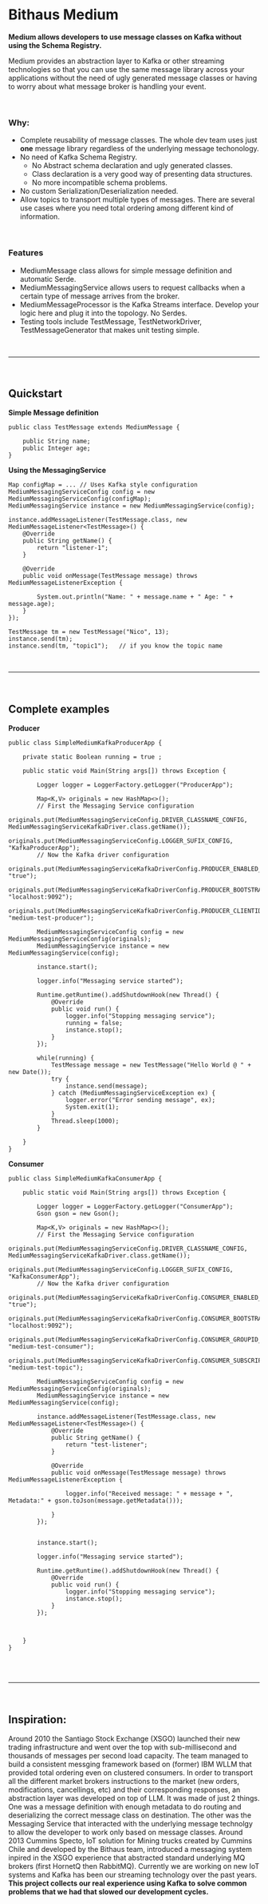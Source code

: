 Bithaus Medium
======================

**Medium allows developers to use message classes on Kafka without using the Schema Registry.**


Medium provides an abstraction layer to Kafka or other streaming technologies so that you can use the same message library across your applications without the need of ugly generated message classes or having to worry about what message broker is handling your event. 

<br>

### Why: 
- Complete reusability of message classes. The whole dev team uses just **one** message library regardless of the underlying message techonology. 
- No need of Kafka Schema Registry.
  - No Abstract schema declaration and ugly generated classes. 
  - Class declaration is a very good way of presenting data structures.
  - No more incompatible schema problems.
- No custom Serialization/Deserialization needed. 
- Allow topics to transport multiple types of messages. There are several use cases where you need total ordering among different kind of information. 

<br>

### Features
- MediumMessage class allows for simple message definition and automatic Serde. 
- MediumMessagingService allows users to request callbacks when a certain type of message arrives from the broker. 
- MediumMessageProcessor is the Kafka Streams interface. Develop your logic here and plug it into the topology. No Serdes.
- Testing tools include TestMessage, TestNetworkDriver, TestMessageGenerator that makes unit testing simple.

<br>

***

<br>

## Quickstart
<b>Simple Message definition</b>

    public class TestMessage extends MediumMessage {

        public String name;
        public Integer age;
    }
    
<b>Using the MessagingService</b>

    Map configMap = ... // Uses Kafka style configuration
    MediumMessagingServiceConfig config = new MediumMessagingServiceConfig(configMap);
    MediumMessagingService instance = new MediumMessagingService(config);

    instance.addMessageListener(TestMessage.class, new MediumMessageListener<TestMessage>() {
        @Override
        public String getName() {
            return "listener-1";
        }

        @Override
        public void onMessage(TestMessage message) throws MediumMessageListenerException {
            
            System.out.println("Name: " + message.name + " Age: " + message.age);
        }
    });

    TestMessage tm = new TestMessage("Nico", 13);
    instance.send(tm);
    instance.send(tm, "topic1");   // if you know the topic name
        
<br>

***
<br>

## Complete examples
__Producer__

    public class SimpleMediumKafkaProducerApp {
        
        private static Boolean running = true ;

        public static void Main(String args[]) throws Exception {

            Logger logger = LoggerFactory.getLogger("ProducerApp");

            Map<K,V> originals = new HashMap<>();
            // First the Messaging Service configuration
            originals.put(MediumMessagingServiceConfig.DRIVER_CLASSNAME_CONFIG, MediumMessagingServiceKafkaDriver.class.getName());
            originals.put(MediumMessagingServiceConfig.LOGGER_SUFIX_CONFIG, "KafkaProducerApp");
            // Now the Kafka driver configuration
            originals.put(MediumMessagingServiceKafkaDriverConfig.PRODUCER_ENABLED_CONFIG, "true");
            originals.put(MediumMessagingServiceKafkaDriverConfig.PRODUCER_BOOTSTRAP_SERVERS_CONFIG, "localhost:9092");
            originals.put(MediumMessagingServiceKafkaDriverConfig.PRODUCER_CLIENTID_CONFIG, "medium-test-producer");        

            MediumMessagingServiceConfig config = new MediumMessagingServiceConfig(originals);
            MediumMessagingService instance = new MediumMessagingService(config);

            instance.start();

            logger.info("Messaging service started");

            Runtime.getRuntime().addShutdownHook(new Thread() {
                @Override
                public void run() {
                    logger.info("Stopping messaging service");
                    running = false;
                    instance.stop();
                }
            });
    
            while(running) {
                TestMessage message = new TestMessage("Hello World @ " + new Date());
                try {
                    instance.send(message);
                } catch (MediumMessagingServiceException ex) {
                    logger.error("Error sending message", ex);
                    System.exit(1);
                }
                Thread.sleep(1000);
            }

        }
    }


__Consumer__

    public class SimpleMediumKafkaConsumerApp {
        
        public static void Main(String args[]) throws Exception {

            Logger logger = LoggerFactory.getLogger("ConsumerApp");
            Gson gson = new Gson();

            Map<K,V> originals = new HashMap<>();
            // First the Messaging Service configuration
            originals.put(MediumMessagingServiceConfig.DRIVER_CLASSNAME_CONFIG, MediumMessagingServiceKafkaDriver.class.getName());
            originals.put(MediumMessagingServiceConfig.LOGGER_SUFIX_CONFIG, "KafkaConsumerApp");
            // Now the Kafka driver configuration
            originals.put(MediumMessagingServiceKafkaDriverConfig.CONSUMER_ENABLED_CONFIG, "true");
            originals.put(MediumMessagingServiceKafkaDriverConfig.CONSUMER_BOOTSTRAP_SERVERS_CONFIG, "localhost:9092");
            originals.put(MediumMessagingServiceKafkaDriverConfig.CONSUMER_GROUPID_CONFIG, "medium-test-consumer");
            originals.put(MediumMessagingServiceKafkaDriverConfig.CONSUMER_SUBSCRIPTIONTOPICS_CONFIG, "medium-test-topic");
            
            MediumMessagingServiceConfig config = new MediumMessagingServiceConfig(originals);        
            MediumMessagingService instance = new MediumMessagingService(config);

            instance.addMessageListener(TestMessage.class, new MediumMessageListener<TestMessage>() {
                @Override
                public String getName() {
                    return "test-listener";
                }

                @Override
                public void onMessage(TestMessage message) throws MediumMessageListenerException {
                    
                    logger.info("Received message: " + message + ", Metadata:" + gson.toJson(message.getMetadata()));                
                    
                }
            });


            instance.start();

            logger.info("Messaging service started");

            Runtime.getRuntime().addShutdownHook(new Thread() {
                @Override
                public void run() {
                    logger.info("Stopping messaging service");
                    instance.stop();
                }
            });
    
            

        }
    }


<br>
<br>

***

<br>

## Inspiration:
Around 2010 the Santiago Stock Exchange (XSGO) launched their new trading infrastructure and went over the top with sub-millisecond and thousands of messages per second load capacity. The team managed to build a consistent messging framework based on (former) IBM WLLM that provided total ordering even on clustered consumers. In order to transport all the different market brokers instructions to the market (new orders, modifications, cancellings, etc) and their corresponding responses, an abstraction layer was developed on top of LLM. It was made of just 2 things. One was a message definition with enough metadata to do routing and deserializing the correct message class on destination. The other was the Messaging Service that interacted with the underlying message technolgy to allow the developer to work only based on message classes. 
Around 2013 Cummins Specto, IoT solution for Mining trucks created by Cummins Chile and developed by the Bithaus team, introduced a messaging system inpired in the XSGO experience that abstracted standard underlying MQ brokers (first HornetQ then RabbitMQ). 
Currently we are working on new IoT systems and Kafka has been our streaming technology over the past years. __This project collects our real experience using Kafka to solve common problems that we had that slowed our development cycles.__